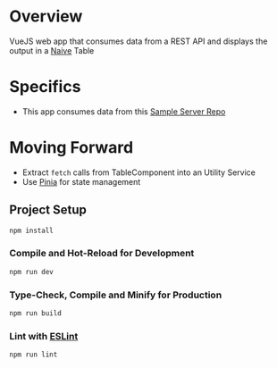# Overview
VueJS web app that consumes data from a REST API and displays the output in 
a [Naive](https://www.naiveui.com/en-US/dark/docs/introduction) Table

# Specifics
- This app consumes data from this [Sample Server Repo](https://github.com/dawghokie/Sample_Server) 


# Moving Forward
- Extract `fetch` calls from TableComponent into an Utility Service 
- Use [Pinia](https://pinia.vuejs.org/) for state management

## Project Setup

```sh
npm install
```

### Compile and Hot-Reload for Development

```sh
npm run dev
```

### Type-Check, Compile and Minify for Production

```sh
npm run build
```

### Lint with [ESLint](https://eslint.org/)

```sh
npm run lint
```
